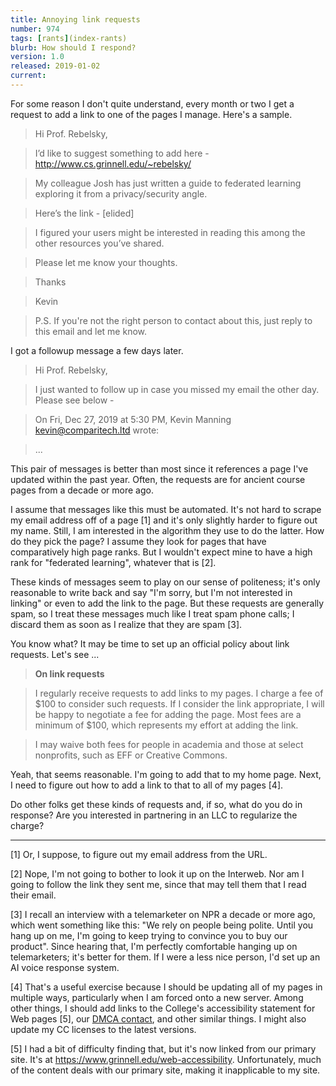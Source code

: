 ```yaml
---
title: Annoying link requests
number: 974
tags: [rants](index-rants)
blurb: How should I respond?
version: 1.0
released: 2019-01-02
current: 
---
```

For some reason I don't quite understand, every month or two I get
a request to add a link to one of the pages I manage.  Here's a sample.

> Hi Prof. Rebelsky,

> I’d like to suggest something to add here - <http://www.cs.grinnell.edu/~rebelsky/>

> My colleague Josh has just written a guide to federated learning exploring it from a privacy/security angle.

> Here’s the link - [elided]

> I figured your users might be interested in reading this among the other resources you’ve shared.

> Please let me know your thoughts.

> Thanks

> Kevin

> P.S. If you're not the right person to contact about this, just reply to this email and let me know.

I got a followup message a few days later.

> Hi Prof. Rebelsky, 

> I just wanted to follow up in case you missed my email the other day. Please see below -

> On Fri, Dec 27, 2019 at 5:30 PM, Kevin Manning <kevin@comparitech.ltd> wrote:

> ...

This pair of messages is better than most since it references a
page I've updated within the past year.  Often, the requests are
for ancient course pages from a decade or more ago.

I assume that messages like this must be automated.  It's not hard
to scrape my email address off of a page [1] and it's only slightly
harder to figure out my name.  Still, I am interested in the algorithm
they use to do the latter.  How do they pick the page?  I assume
they look for pages that have comparatively high page ranks.  But
I wouldn't expect mine to have a high rank for "federated learning",
whatever that is [2].

These kinds of messages seem to play on our sense of politeness;
it's only reasonable to write back and say "I'm sorry, but I'm not
interested in linking" or even to add the link to the page.  But
these requests are generally spam, so I treat these messages much
like I treat spam phone calls; I discard them as soon as I realize
that they are spam [3].

You know what?  It may be time to set up an official policy about
link requests.  Let's see ...

> **On link requests**

> I regularly receive requests to add links to my pages.  I charge
  a fee of $100 to consider such requests.  If I consider the link
  appropriate, I will be happy to negotiate a fee for adding the
  page.  Most fees are a minimum of $100, which represents my effort
  at adding the link.

> I may waive both fees for people in academia and those at select 
  nonprofits, such as EFF or Creative Commons.

Yeah, that seems reasonable.  I'm going to add that to my home page.
Next, I need to figure out how to add a link to that to all of my
pages [4].

Do other folks get these kinds of requests and, if so, what do you do
in response?  Are you interested in partnering in an LLC to regularize
the charge?

---

[1] Or, I suppose, to figure out my email address from the URL.

[2] Nope, I'm not going to bother to look it up on the Interweb.
Nor am I going to follow the link they sent me, since that may tell
them that I read their email.

[3] I recall an interview with a telemarketer on NPR a decade or
more ago, which went something like this: "We rely on people being
polite.  Until you hang up on me, I'm going to keep trying to
convince you to buy our product".  Since hearing that, I'm perfectly
comfortable hanging up on telemarketers; it's better for them.  If
I were a less nice person, I'd set up an AI voice response system.

[4] That's a useful exercise because I should be updating all of
my pages in multiple ways, particularly when I am forced onto a new
server.  Among other things, I should add links to the College's
accessibility statement for Web pages [5], our [DMCA
contact](https://www.grinnell.edu/digital-millennium-copyright-act-1998),
and other similar things.  I might also update my CC licenses to
the latest versions.

[5] I had a bit of difficulty finding that, but it's now linked from
our primary site.  It's at <https://www.grinnell.edu/web-accessibility>.
Unfortunately, much of the content deals with our primary site, making
it inapplicable to my site.
